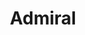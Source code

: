 ---
blog: https://blog.getadmiral.com/
facebook: https://facebook.com/GetAdmiral
linkedin: https://linkedin.com/company/getadmiral
logohandle: getadmiral
sort: admiral
title: Admiral
twitter: https://x.com/getadmiral
website: https://www.getadmiral.com/
---